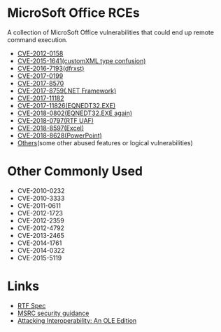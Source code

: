 MicroSoft Office RCEs
===

A collection of MicroSoft Office vulnerabilities that could end up remote command execution.

- [CVE-2012-0158](CVE-2012-0158)
- [CVE-2015-1641(customXML type confusion)](CVE-2015-1641)
- [CVE-2016-7193(dfrxst)](CVE-2016-7193)
- [CVE-2017-0199](CVE-2017-0199)
- [CVE-2017-8570](CVE-2017-8570)
- [CVE-2017-8759(.NET Framework)](CVE-2017-8579)
- [CVE-2017-11182](CVE-2017-11182)
- [CVE-2017-11826(EQNEDT32.EXE)](CVE-2017-11826)
- [CVE-2018-0802(EQNEDT32.EXE again)](CVE-2018-0802)
- [CVE-2018-0797(RTF UAF)](CVE-2018-0797)
- [CVE-2018-8597(Excel)](CVE-2018-8597)
- [CVE-2018-8628(PowerPoint)](CVE-2018-8628)
- [Others](Others)(some other abused features or logical vulnerabilities)

# Other Commonly Used

- CVE-2010-0232
- CVE-2010-3333
- CVE-2011-0611
- CVE-2012-1723
- CVE-2012-2359
- CVE-2012-4792
- CVE-2013-2465
- CVE-2014-1761
- CVE-2014-0322
- CVE-2015-5119

# Links

- [RTF Spec](https://www.microsoft.com/en-us/download/details.aspx?id=10725)
- [MSRC security guidance](https://portal.msrc.microsoft.com/en-US/security-guidance)
- [Attacking Interoperability: An OLE Edition](https://www.blackhat.com/docs/us-15/materials/us-15-Li-Attacking-Interoperability-An-OLE-Edition.pdf)
